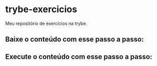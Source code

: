 # trybe-exercicios
Meu repositório de exercícios na trybe.

## Baixe o conteúdo com esse passo a passo:

## Execute o conteúdo com esse passo a passo:

